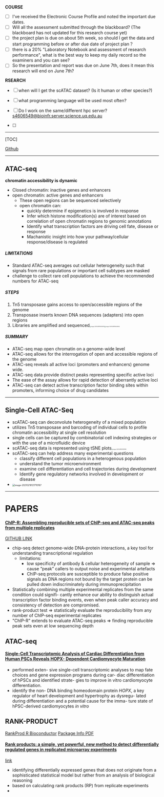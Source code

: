 **COURSE**

- [ ] I've received the Electronic Course Profile and noted the important due dates. 
- [ ] Will all the assessment submitted through the blackboard? (The blackboard has not updated for this research course yet)
- [ ] the project plan is due on about 5th week, so should I get the data and start programming before or after due date of project plan？
- [ ] there is a 20% "Laboratory Notebook and assessment of research performance", what is the best way to keep my daily record so the examiners and you can see?
- [ ] So the presentation and report was due on June 7th, does it mean this research will end on June 7th?

**RSEARCH**

- [ ] when will I get the scATAC dataset? (Is it human or other species?)
- [ ] what programming language will be used most often?
- [ ] Do I work on the same/different hpc server? s4606549@bioinfr.server.science.uq.edu.au



- [ ] 



***

[TOC]

[Github](https://github.com/Fiona-Pan/Master-Research-Project)

***

## **ATAC-seq**

**chromatin accessibility is dynamic**

- Closed chromatin: inactive genes and enhancers
- open chromatin: active genes and enhancers
  - These open regions can be sequenced selectively
  - open chromatin can:
    - quickly determine if epigenetics is involved in response
    - Infer which histone modification(s) are of interest based on correlation of open chromatin regions to genomic annotations
    - Identify what transcription factors are driving cell fate, disease or response
    - Machanistic insight into how your pathway/cellular response/disease is regulated

##### LIMITATIONS

- Standard ATAC-seq averages out cellular heterogeneity such that signals from rare populations or important cell subtypes are masked
- challenge to collect rare cell populations to achieve the recommended numbers for ATAC-seq

##### STEPS

1. Tn5 transposase gains access to open/accessible regions of the genome
2. Transposase inserts known DNA sequences (adapters) into open regions
3. Libraries are amplified and sequenced<img src="/Users/apple/Library/Application Support/typora-user-images/image-20210218115350874.png" alt="image-20210218115350874" style="zoom:25%;" /><img src="/Users/apple/Library/Application Support/typora-user-images/image-20210218115440624.png" alt="image-20210218115440624" style="zoom: 25%;" />

##### SUMMARY

- ATAC-seq map open chromatin on a genome-wide level
- ATAC-seq allows for the interrogation of open and accessible regions of the genome
- ATAC-seq reveals all active loci (promoters and enhancers) genome wide.
- ATAC-seq data provide distinct peaks representing specific active loci
- The ease of the assay allows for rapid detection of aberrantly active loci
- ATAC-seq can detect active transcription factor binding sites within promoters, informing choice of drug candidates

***

## **Single-Cell ATAC-Seq**

- scATAC-seq can deconvolute heterogeneity of a mixed population
- utilizes Tn5 transposase and barcoding of individual cells to profile chromatin accessibility at single cell resolution
- single cells can be captured by combinatorial cell indexing strategies or with the use of a microfluidic device
- scATAC-seq data is represented using tSNE plots<img src="/Users/apple/Library/Application Support/typora-user-images/image-20210218121318758.png" alt="image-20210218121318758" style="zoom:25%;" />
- scATAC-seq can help address many experimental questions
  - classify different cell populations in a heterogenous population
  - understand the tumor microenvironment
  - examine cell differentiation and cell trajectories during development
  - Identify gene regulatory networks involved in development or disease
- <img src="/Users/apple/Library/Application Support/typora-user-images/image-20210218121710167.png" alt="image-20210218121710167" style="zoom:50%;" />

***

# PAPERS

#### [ChIP-R: Assembling reproducible sets of ChIP-seq and ATAC-seq peaks from multiple replicates](https://www.biorxiv.org/content/10.1101/2020.11.24.396960v1.supplementary-material)

[GITHUB LINK](https://github.com/rhysnewell/ChIP-R/)

- chip-seq detect genome-wide DNA-protein interactions, a key tool for understanding transcriptional regulation
  - limitations: 
    - low specificity of antibody & cellular heterogeneity of sample => cause “peak” callers to output noise and experimental artefacts
    - ChIP-seq protocols are susceptible to produce false positive signals as DNA regions not bound by the target protein can be pulled down indiscriminately during immunoprecipitation
- Statistically combining multiple experimental replicates from the same condition could signifi- cantly enhance our ability to distinguish actual transcription factor binding events, even when peak caller accuracy and consistency of detection are compromised.
- rank-product test => statistically evaluate the reproducibility from any number of ChIP-seq experimental replicates
- "ChIP-R" extends to evaluate ATAC-seq peaks => finding reproducible peak sets even at low sequencing depth





## **ATAC-seq**

#### [Single-Cell Transcriptomic Analysis of Cardiac Differentiation from Human PSCs Reveals HOPX- Dependent Cardiomyocyte Maturation](https://www.cell.com/cell-stem-cell/fulltext/S1934-5909(18)30446-6?_returnURL=https%3A%2F%2Flinkinghub.elsevier.com%2Fretrieve%2Fpii%2FS1934590918304466%3Fshowall%3Dtrue)

- performed exten- sive single-cell transcriptomic analyses to map fate choices and gene expression programs during car- diac differentiation of hPSCs and identified strate- gies to improve in vitro cardiomyocyte differentiation.
- identify the non- DNA binding homeodomain protein *HOPX*, a key regulator of heart development and hypertrophy as dysregu- lated during differentiation and a potential cause for the imma- ture state of hPSC-derived cardiomyocytes *in vitro*





## **RANK-PRODUCT**

[RankProd R Bioconductor](https://www.bioconductor.org/packages/release/bioc/html/RankProd.html) 		[Package Info PDF](http://127.0.0.1:15607/library/RankProd/doc/RankProd.pdf)

#### [Rank products: a simple, yet powerful, new method to detect differentially regulated genes in replicated microarray experiments](https://febs.onlinelibrary.wiley.com/doi/full/10.1016/j.febslet.2004.07.055)

[link](http://home.cc.umanitoba.ca/~psgendb/birchhomedir/doc/MeV/manual/rp.html)

- identifying differentially expressed genes that does not originate from a sophisticated statistical model but rather from an analysis of biological reasoning
- based on calculating rank products (RP) from replicate experiments
- 

















